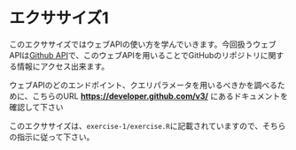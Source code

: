 # エクササイズ1

このエクササイズではウェブAPIの使い方を学んでいきます。今回扱うウェブAPIは[Github API](https://developer.github.com/v3/)で、このウェブAPIを用いることでGitHubのリポジトリに関する情報にアクセス出来ます。

ウェブAPIのどのエンドポイント、クエリパラメータを用いるべきかを調べるために、こちらのURL **<https://developer.github.com/v3/>** にあるドキュメントを確認して下さい

このエクササイズは、`exercise-1/exercise.R`に記載されていますので、そちらの指示に従って下さい。
